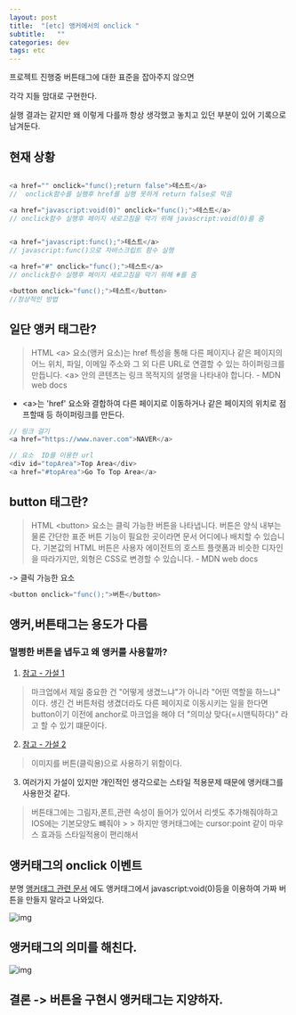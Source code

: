 ```yaml
---
layout: post
title:  "[etc] 앵커에서의 onclick "
subtitle:   ""
categories: dev
tags: etc
--- 
```


프로젝트 진행중 버튼태그에 대한 표준을 잡아주지 않으면 

각각 지들 맘대로 구현한다.

실행 결과는 같지만 왜 이렇게 다를까 항상 생각했고 놓치고 있던 부분이 있어 기록으로 남겨둔다.


## 현재 상황


```javascript

<a href="" onclick="func();return false">테스트</a>
//  onclick함수를 실행후 href를 실행 못하게 return false로 막음

<a href="javascript:void(0)" onclick="func();">테스트</a>
// onclick함수 실행후 페이지 새로고침을 막기 위해 javascript:void(0)를 줌


<a href="javascript:func();">테스트</a>
// javascript:func()으로 자바스크립트 함수 실행

<a href="#" onclick="func();">테스트</a>
// onclick함수 실행후 페이지 새로고침을 막기 위해 #를 줌

<button onclick="func();">테스트</button>
//정상적인 방법
```



## 일단 앵커 태그란?

> HTML &lt;a&gt; 요소(앵커 요소)는 href 특성을 통해 다른 페이지나 같은 페이지의 어느 위치, 파일, 
> 이메일 주소와 그 외 다른 URL로 연결할 수 있는 하이퍼링크를 만듭니다. 
> &lt;a&gt; 안의 콘텐츠는 링크 목적지의 설명을 나타내야 합니다. - MDN web docs


- &lt;a&gt;는 'href' 요소와 결합하여 다른 페이지로 이동하거나 같은 페이지의 위치로 점프할때 등 하이퍼링크를 만든다.

```javascript
// 링크 걸기
<a href="https://www.naver.com">NAVER</a>

// 요소  ID를 이용한 url
<div id="topArea">Top Area</div>
<a href="#topArea">Go To Top Area</a>
```

## button 태그란?

> HTML &lt;button&gt; 요소는 클릭 가능한 버튼을 나타냅니다. 버튼은 양식 내부는 물론 간단한 표준 버튼 기능이
> 필요한 곳이라면 문서 어디에나 배치할 수 있습니다. 기본값의 HTML 버튼은 사용자 에이전트의 
> 호스트 플랫폼과 비슷한 디자인을 따라가지만, 외형은 CSS로 변경할 수 있습니다. - MDN web docs

-> 클릭 가능한 요소

```javascript
<button onclick="func();">버튼</button>
```


## 앵커,버튼태그는 용도가 다름 

### 멀쩡한 버튼을 냅두고 왜 앵커를 사용할까?

1. [참고 - 가설 1](https://edu.goorm.io/qna/11553)
> 마크업에서 제일 중요한 건 "어떻게 생겼느냐"가 아니라 "어떤 역할을 하느냐" 이다.
> 생긴 건 버튼처럼 생겼더라도 다른 페이지로 이동시키는 일을 한다면 button이기 이전에 anchor로 
> 마크업을 해야 더 "의미상 맞다(=시맨틱하다)" 라고 할 수 있기 떄문이다.



2. [참고 - 가설 2](https://blog.outsider.ne.kr/223)
> 이미지를 버튼(클릭용)으로 사용하기 위함이다.


3. 여러가지 가설이 있지만 개인적인 생각으로는 스타일 적용문제 때문에 앵커태그를 사용한것 같다.

> 버튼태그에는 그림자,폰트,관련 속성이 들어가 있어서 리셋도 추가해줘야하고 IOS에는 기본모양도 뺴줘야 > > 하지만 앵커태그에는 cursor:point 같이 마우스 효과등 스타일적용이 편리해서 



## 앵커태그의 onclick 이벤트

분명  [앵커태그 관련 문서](https://developer.mozilla.org/ko/docs/Web/HTML/Element/a)
에도 앵커태그에서 javascript:void(0)등을 이용하여 가짜 버튼을 만들지 말라고 나와있다.

![img](https://chung10kr.github.io/assets/img/2021-04-25-2.PNG)


## 앵커태그의 의미를 해친다.

![img](https://chung10kr.github.io/assets/img/2021-04-25-3.PNG)
 



## 결론 -> 버튼을 구현시 앵커태그는 지양하자.